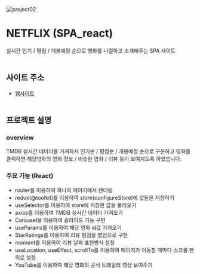 ![project02](https://user-images.githubusercontent.com/110226576/209828018-6590f631-9e68-4e70-9cbc-c43d87a0978c.png)


# NETFLIX (SPA_react)
실시간 인기 / 평점 / 개봉예정 순으로 영화를 나열하고 소개해주는 SPA 사이트
<br/><br/>
## 사이트 주소
- <a href="https://pcy09-netflix.netlify.app/" target="_blank">웹사이트</a>
<br/><br/>
## 프로젝트 설명

### overview
TMDB 실시간 데이터를 가져와서 인기순 / 평점순 / 개봉예정 순으로 구분하고 영화를 클릭하면 해당영화의 영화 정보 / 비슷한 영화 / 리뷰 등이 보여지도록 하였습니다. 
### 주요 기능 (React)
* router를 이용하여 하나의 페이지에서 렌더링
* redux(@toolkit)를 이용하여 store(configureStore)에 값들을 저장하기
* useSelector를 이용하여 store에 저장한 값들 불러오기
* axios를 이용하여 TMDB 실시간 데이터 가져오기
* Carousel을 이용하여 슬라이드 기능 구현
* useParams를 이용하여 해당 영화 id값 가져오기
* StarRatings를 이용하여 리뷰 평점을 별점으로 구현
* moment를 이용하여 리뷰 날짜 표현방식 설정
* useLocation, useEffect, scrollTo를 이용하여 페이지가 이동할 때마다 스크롤 맨 위로 설정
* YouTube를 이용하여 해당 영화의 공식 트레일러 영상 보여주기







